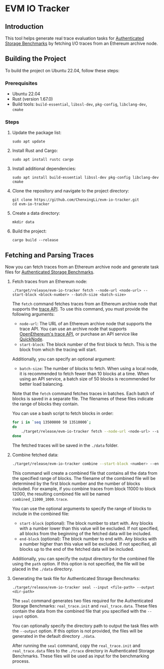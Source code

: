# EVM IO Tracker

## Introduction

This tool helps generate real trace evaluation tasks for [Authenticated Storage Benchmarks](https://github.com/ChenxingLi/authenticated-storage-benchmarks) by fetching I/O traces from an Ethereum archive node.

## Building the Project

To build the project on Ubuntu 22.04, follow these steps:

### Prerequisites

- Ubuntu 22.04
- Rust (version 1.67.0)
- Build tools: `build-essential`, `libssl-dev`, `pkg-config`, `libclang-dev`, `cmake`

### Steps

1. Update the package list:
    
    ```
    sudo apt update
    ```
    
2. Install Rust and Cargo:
    
    ```
    sudo apt install rustc cargo
    ```
    
3. Install additional dependencies:
    
    ```
    sudo apt install build-essential libssl-dev pkg-config libclang-dev cmake
    ```
    
4. Clone the repository and navigate to the project directory:
    
    ```
    git clone https://github.com/ChenxingLi/evm-io-tracker.git
    cd evm-io-tracker
    ```
    
5. Create a data directory:
    
    ```
    mkdir data
    ```
    
6. Build the project:
    
    ```
    cargo build --release
    ```

## Fetching and Parsing Traces

Now you can fetch traces from an Ethereum archive node and generate task files for [Authenticated Storage Benchmarks](https://github.com/ChenxingLi/authenticated-storage-benchmarks). 

1. Fetch traces from an Ethereum node:
        
    ```
    ./target/release/evm-io-tracker fetch --node-url <node-url> --start-block <block-number> --batch-size <batch-size>
    ```
    
    The `fetch` command fetches traces from an Ethereum archive node that supports the [trace API](https://openethereum.github.io/JSONRPC-trace-module). To use this command, you must provide the following arguments:
    
    - `node-url`: The URL of an Ethereum archive node that supports the trace API. You can use an archive node that supports [OpenEthereum's trace API](https://openethereum.github.io/JSONRPC-trace-module), or purchase an API service like [QuickNode](https://www.quicknode.com/docs/ethereum/trace_replayBlockTransactions).
    - `start-block`: The block number of the first block to fetch. This is the block from which the tracing will start.
    
    Additionally, you can specify an optional argument:
    
    - `batch-size`: The number of blocks to fetch. When using a local node, it is recommended to fetch fewer than 10 blocks at a time. When using an API service, a batch size of 50 blocks is recommended for better load balancing.
    
    Note that the `fetch` command fetches traces in batches. Each batch of blocks is saved in a separate file. The filenames of these files indicate the range of blocks they contain.
    
    You can use a bash script to fetch blocks in order:
    
    ```bash
    for i in `seq 13500000 50 13510000`;
    do
        ./target/release/evm-io-tracker fetch --node-url <node-url> --start-block $i --batch-size 50
    done
    ```
    
    The fetched traces will be saved in the `./data` folder.
    
2. Combine fetched data:
        
    ```bash
    ./target/release/evm-io-tracker combine --start-block <number> --end-block <number> --path <dir-path>
    ```
    
    This command will create a combined file that contains all the data from the specified range of blocks. The filename of the combined file will be determined by the first block number and the number of blocks included. For example, if you combine traces from block 11000 to block 12000, the resulting combined file will be named `combined_11000_1000.trace`.
    
    You can use the optional arguments to specify the range of blocks to include in the combined file:
    
    - `start-block` (optional): The block number to start with. Any blocks with a number lower than this value will be excluded. If not specified, all blocks from the beginning of the fetched data will be included.
    - `end-block` (optional): The block number to end with. Any blocks with a number higher than this value will be excluded. If not specified, all blocks up to the end of the fetched data will be included.
    
    Additionally, you can specify the output directory for the combined file using the `path` option. If this option is not specified, the file will be placed in the `./data` directory.
    
3. Generating the task file for Authenticated Storage Benchmarks:
        
    ```
    ./target/release/evm-io-tracker seal --input <file-path> --output <dir-path>
    ```
    
    The `seal` command generates two files required for the Authenticated Storage Benchmarks: `real_trace.init` and `real_trace.data`. These files contain the data from the combined file that you specified with the `--input` option.
    
    You can optionally specify the directory path to output the task files with the `--output` option. If this option is not provided, the files will be generated in the default directory `./data`.
    
    After running the `seal` command, copy the `real_trace.init` and `real_trace.data` files to the `./trace` directory in Authenticated Storage Benchmarks. These files will be used as input for the benchmarking process.